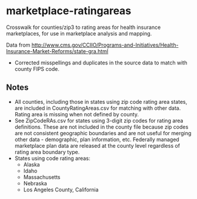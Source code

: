 # marketplace-ratingareas
Crosswalk for counties/zip3 to rating areas for health insurance marketplaces, for use in marketplace analysis and mapping.

Data from http://www.cms.gov/CCIIO/Programs-and-Initiatives/Health-Insurance-Market-Reforms/state-gra.html
* Corrected misspellings and duplicates in the source data to match with county FIPS code. 

## Notes
* All counties, including those in states using zip code rating area states, are included in CountyRatingAreas.csv for matching with other data. Rating area is missing when not defined by county.
* See ZipCodeRAs.csv for states using 3-digit zip codes for rating area definitions. These are not included in the county file because zip codes are not consistent geographic boundaries and are not useful for merging other data - demographic, plan information, etc. Federally managed marketplace plan data are released at the county level regardless of rating area boundary type.
* States using code rating areas:
  * Alaska
  * Idaho
  * Massachusetts
  * Nebraska
  * Los Angeles County, California

